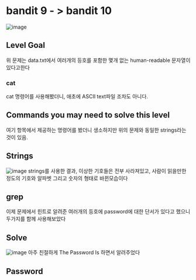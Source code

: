 # bandit 9 - > bandit 10

![image](https://github.com/YbSain/KaliLinux/assets/108385276/0dd52025-14ee-47ee-9ba8-a1831232f674)

## Level Goal
위 문제는 data.txt에서 여러개의 등호를 포함한 몇개 없는 human-readable 문자열이 있다고한다

### cat
cat 명령어를 사용해봤더니, 애초에 ASCII text파일 조차도 아니다.

## Commands you may need to solve this level
여기 항목에서 제공하는 명령어를 봤더니 생소하지만 위의 문제와 동일한 strings라는 것이 있음.
## Strings
![image](https://github.com/YbSain/KaliLinux/assets/108385276/78228c68-cfc8-4745-a672-7070409688e1)
strings를 사용한 결과, 이상한 기호들은 전부 사라져있고, 사람이 읽을만한 정도의 기호와 알파벳 그리고 숫자의 형태로 바뀐모습이다

## grep
이제 문제에서 힌트로 알려준 여러개의 등호에 password에 대한 단서가 있다고 했으니 두가지를 함께 사용해보았다

## Solve
![image](https://github.com/YbSain/KaliLinux/assets/108385276/c42f9e5c-00a5-46cf-b321-7ecb69ea1c47)
아주 친절하게 The Password Is 하면서 알려주었다

## Password

